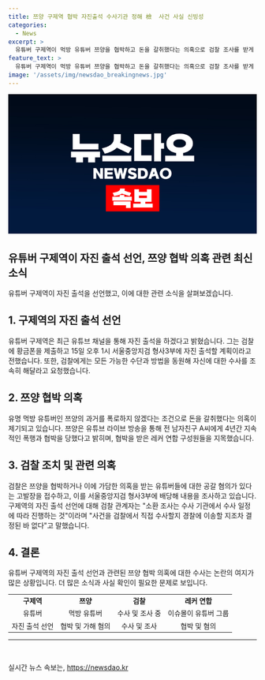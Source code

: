 ```yaml
---
title: 쯔양 구제역 협박 자진출석 수사기관 정해 檢  사건 사실 신빙성
categories:
  - News
excerpt: >
  유튜버 구제역이 먹방 유튜버 쯔양을 협박하고 돈을 갈취했다는 의혹으로 검찰 조사를 받게 되었다. 쯔양의 과거를 폭로하지 않는 조건으로 5500만원을 받았다는 주장이 제기되며, 검찰은 공갈 혐의로 수사 중이다. 레커 연합 멤버로 지목된 구제역은 자진 출두 예정이지만, 경찰 수사로 이송될 가능성도 있음을 확인했다. 현재, 이 사건은 계속해서 주목을 받고 있으며, 관련된 유튜버들의 행동에 대한 논란도 끊이지 않고 있다.
feature_text: >
  유튜버 구제역이 먹방 유튜버 쯔양을 협박하고 돈을 갈취했다는 의혹으로 검찰 조사를 받게 되었다. 쯔양의 과거를 폭로하지 않는 조건으로 5500만원을 받았다는 주장이 제기되며, 검찰은 공갈 혐의로 수사 중이다. 레커 연합 멤버로 지목된 구제역은 자진 출두 예정이지만, 경찰 수사로 이송될 가능성도 있음을 확인했다. 현재, 이 사건은 계속해서 주목을 받고 있으며, 관련된 유튜버들의 행동에 대한 논란도 끊이지 않고 있다.
image: '/assets/img/newsdao_breakingnews.jpg'
---
```


<p><img src="/assets/img/newsdao_breakingnews.jpg" alt="pcversion 속보" /></p>

<h2>유튜버 구제역이 자진 출석 선언, 쯔양 협박 의혹 관련 최신 소식</h2>

<p data-ke-size="size16">유튜버 구제역이 자진 출석을 선언했고, 이에 대한 관련 소식을 살펴보겠습니다.</p>

<h2 data-ke-size="size26">1. 구제역의 자진 출석 선언</h2>

<p data-ke-size="size16">유튜버 구제역은 최근 유튜브 채널을 통해 자진 출석을 하겠다고 밝혔습니다. 그는 검찰에 황금폰을 제출하고 15일 오후 1시 서울중앙지검 형사3부에 자진 출석할 계획이라고 전했습니다. 또한, 검찰에게는 모든 가능한 수단과 방법을 동원해 자신에 대한 수사를 조속히 해달라고 요청했습니다.</p>

<h2 data-ke-size="size26">2. 쯔양 협박 의혹</h2>

<p data-ke-size="size16">유명 먹방 유튜버인 쯔양의 과거를 폭로하지 않겠다는 조건으로 돈을 갈취했다는 의혹이 제기되고 있습니다. 쯔양은 유튜브 라이브 방송을 통해 전 남자친구 A씨에게 4년간 지속적인 폭행과 협박을 당했다고 밝히며, 협박을 받은 레커 연합 구성원들을 지목했습니다.</p>

<h2 data-ke-size="size26">3. 검찰 조치 및 관련 의혹</h2>

<p data-ke-size="size16">검찰은 쯔양을 협박하거나 이에 가담한 의혹을 받는 유튜버들에 대한 공갈 혐의가 있다는 고발장을 접수하고, 이를 서울중앙지검 형사3부에 배당해 내용을 조사하고 있습니다. 구제역의 자진 출석 선언에 대해 검찰 관계자는 "소환 조사는 수사 기관에서 수사 일정에 따라 진행하는 것"이라며 "사건을 검찰에서 직접 수사할지 경찰에 이송할 지조차 결정된 바 없다"고 말했습니다.</p>

<h2 data-ke-size="size26">4. 결론</h2>

<p data-ke-size="size16">유튜버 구제역의 자진 출석 선언과 관련된 쯔양 협박 의혹에 대한 수사는 논란의 여지가 많은 상황입니다. 더 많은 소식과 사실 확인이 필요한 문제로 보입니다.</p>

<table>
    <tbody>
        <tr>
            <td style="text-align: center; height: 17px;"><b>구제역</b></td>
            <td style="text-align: center; height: 17px;"><b>쯔양</b></td>
            <td style="text-align: center; height: 17px;"><b>검찰</b></td>
            <td style="text-align: center; height: 17px;"><b>레커 연합</b></td>
        </tr>
        <tr>
            <td style="text-align: center; height: 17px;">유튜버</b></td>
            <td style="text-align: center; height: 17px;">먹방 유튜버</b></td>
            <td style="text-align: center; height: 17px;">수사 및 조사 중</b></td>
            <td style="text-align: center; height: 17px;">이슈몰이 유튜버 그룹</b></td>
        </tr>
        <tr>
            <td style="text-align: center; height: 17px;">자진 출석 선언</b></td>
            <td style="text-align: center; height: 17px;">협박 및 가해 혐의</b></td>
            <td style="text-align: center; height: 17px;">수사 및 조사</b></td>
            <td style="text-align: center; height: 17px;">협박 및 혐의</b></td>
        </tr>
    </tbody>
</table>

<hr>

<p data-ke-size="size16">&nbsp;</p>
실시간 뉴스 속보는, <a href="https://newsdao.kr" rel="dofollow">https://newsdao.kr</a>


